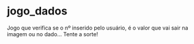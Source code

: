 # jogo_dados
 Jogo que verifica se o nº inserido pelo usuário, é o valor que vai sair na imagem ou no dado... Tente a sorte!
